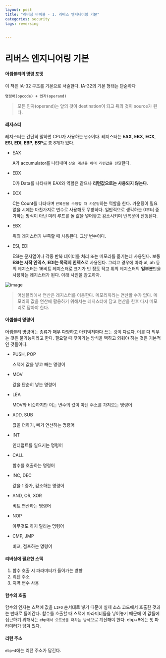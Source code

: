 ```yaml
---
layout: post
title: "리버싱 바이블 - 1. 리버스 엔지니어링 기본"
categories: security
tags: reversing             
        

---
```


# 리버스 엔지니어링 기본

#### 어셈블리의 명령 포맷

이 책은 IA-32 구조를 기본으로 서술한다. IA-32의 기본 형태는 단순하다

`명령어(opcode) + 인자(operand)`

> 모든 인자(operand)는 앞의 것이 destination이 되고 뒤의 것이 source가 된다.



#### 레지스터

레지스터는 간단히 말하면 CPU가 사용하는 `변수`이다. 레지스터는 **EAX**, **EBX**, **ECX**, **ESI**, **EDI**, **EBP**, **ESP**로 총 8개가 있다. 

* EAX

  A가 accumulator를 나타내며 `산술 계산을 하며 리턴값을 전달`한다.

* EDX

  D가 Data를 나타내며 EAX와 역할은 같으나 **리턴값으로는 사용되지 않는다**.

* ECX

  C는 Count를 나타내며 `반복문을 수행할 때 카운팅`하는 역할을 한다. 카운팅이 필요 없을 시에는 마찬가지로 변수로 사용해도 무방하다. 일반적으로 생각하는 0부터 증가하는 방식이 아닌 미리 루프를 돌 값을 넣어놓고 감소시키며 반복문이 진행된다.

* EBX

  위의 레지스터가 부족할 때 사용된다. 그냥 변수이다.

* ESI, EDI

  ESI는 문자열이나 각종 반복 데이터를 처리 또는 메모리를 옮기는데 사용된다. 보통 **ESI는 시작 인덱스, EDI는 목적지 인덱스**로 사용된다. 그리고 경우에 따라 al, ah 등의 레지스터는 16비트 레지스터로 크기가 반 정도 작고 위의 레지스터의 **일부분**만을 사용하는 레지스터가 된다. 아래 사진을 참고하자.

![image](https://user-images.githubusercontent.com/32065940/76166897-8fe6ff00-61a5-11ea-8b27-77d598c4d146.png)

> 어셈블리에서 연산은 레지스터를 이용한다. 메모리끼리는 연산할 수가 없다. 메모리의 값을 연산에 활용하기 위해서는 레지스터에 담고 연산을 한후 다시 메모리로 담아야 한다.



#### 어셈블리 명령어

어셈블리 명령어는 종류가 매우 다양하고 아키텍처마다 쓰는 것이 다르다. 이를 다 외우는 것은 불가능이라고 한다. 필요할 때 찾아가는 방식을 택하고 외워야 하는 것은 기본적인 것들이다.

* PUSH, POP

  스택에 값을 넣고 빼는 명령어

* MOV

  값을 단순히 넣는 명령어

* LEA

  MOV와 비슷하지만 이는 변수의 값이 아닌 주소를 가져오는 명령어

* ADD, SUB

  값을 더하기, 빼기 연산하는 명령어

* INT

  인터럽트를 일으키는 명령어

* CALL

  함수를 호출하는 명령어

* INC, DEC

  값을 1 증가, 감소하는 명령어

* AND, OR, XOR

  비트 연산하는 명령어

* NOP

  아무것도 하지 말라는 명령어

* CMP, JMP

  비교, 점프하는 명령어



#### 리버싱에 필요한 스택

1. 함수 호출 시 파라미터가 들어가는 방향
2. 리턴 주소
3. 지역 변수 사용



#### 함수의 호출

함수의 인자는 스택에 값을 `LIFO` 순서대로 넣기 때문에 실제 소스 코드에서 호출한 것과는 반대로 들어간다. 함수를 호출할 때 스택에 파라미터들을 넣어놓기 때문에 이 값들에 접근하기 위해서는 `ebp에서 오프셋을 더하는 방식`으로 계산해야 한다. ebp+8에는 첫 파라미터가 담겨 있다.



#### 리턴 주소

`ebp+4`에는 리턴 주소가 담긴다. 



